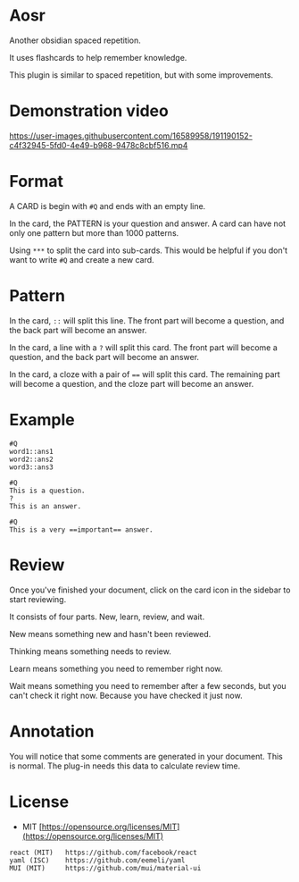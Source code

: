 # Aosr

Another obsidian spaced repetition.

It uses flashcards to help remember knowledge.

This plugin is similar to spaced repetition, but with some improvements.

# Demonstration video

https://user-images.githubusercontent.com/16589958/191190152-c4f32945-5fd0-4e49-b968-9478c8cbf516.mp4


# Format

A CARD is begin with `#Q` and ends with an empty line.

In the card, the PATTERN is your question and answer. A card can have not only one pattern but more than 1000 patterns.

Using `***` to split the card into sub-cards. This would be helpful if you don't want to write `#Q` and create a new card.

# Pattern

In the card, `::` will split this line. The front part will become a question, and the back part will become an answer.

In the card, a line with a `?` will split this card. The front part will become a question, and the back part will become an answer.

In the card, a cloze with a pair of `==` will split this card. The remaining part will become a question, and the cloze part will become an answer.

# Example

```
#Q
word1::ans1
word2::ans2
word3::ans3

#Q
This is a question.
?
This is an answer.

#Q
This is a very ==important== answer.
```

# Review

Once you've finished your document, click on the card icon in the sidebar to start reviewing.

It consists of four parts. New, learn, review, and wait.

New means something new and hasn't been reviewed.

Thinking means something needs to review.

Learn means something you need to remember right now.

Wait means something you need to remember after a few seconds, but you can't check it right now. Because you have checked it just now. 

# Annotation

You will notice that some comments are generated in your document. This is normal. The plug-in needs this data to calculate review time.

# License

- MIT [https://opensource.org/licenses/MIT](https://opensource.org/licenses/MIT)

```
react (MIT)   https://github.com/facebook/react
yaml (ISC)    https://github.com/eemeli/yaml
MUI (MIT)     https://github.com/mui/material-ui
```